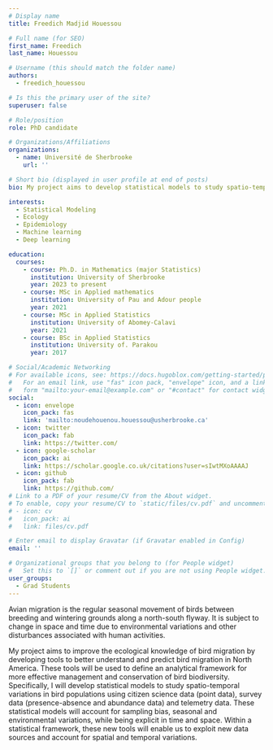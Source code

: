 ```yaml
---
# Display name
title: Freedich Madjid Houessou

# Full name (for SEO)
first_name: Freedich
last_name: Houessou

# Username (this should match the folder name)
authors:
  - freedich_houessou

# Is this the primary user of the site?
superuser: false

# Role/position
role: PhD candidate

# Organizations/Affiliations
organizations:
  - name: Université de Sherbrooke
    url: ''

# Short bio (displayed in user profile at end of posts)
bio: My project aims to develop statistical models to study spatio-temporal variations.

interests:
  - Statistical Modeling 
  - Ecology
  - Epidemiology 
  - Machine learning
  - Deep learning

education:
  courses:
    - course: Ph.D. in Mathematics (major Statistics)
      institution: University of Sherbrooke
      year: 2023 to present
    - course: MSc in Applied mathematics 
      institution: University of Pau and Adour people
      year: 2021
    - course: MSc in Applied Statistics
      institution: University of Abomey-Calavi
      year: 2021
    - course: BSc in Applied Statistics 
      institution: University of. Parakou
      year: 2017

# Social/Academic Networking
# For available icons, see: https://docs.hugoblox.com/getting-started/page-builder/#icons
#   For an email link, use "fas" icon pack, "envelope" icon, and a link in the
#   form "mailto:your-email@example.com" or "#contact" for contact widget.
social:
  - icon: envelope
    icon_pack: fas
    link: 'mailto:noudehouenou.houessou@usherbrooke.ca'
  - icon: twitter
    icon_pack: fab
    link: https://twitter.com/
  - icon: google-scholar
    icon_pack: ai
    link: https://scholar.google.co.uk/citations?user=sIwtMXoAAAAJ
  - icon: github
    icon_pack: fab
    link: https://github.com/
# Link to a PDF of your resume/CV from the About widget.
# To enable, copy your resume/CV to `static/files/cv.pdf` and uncomment the lines below.
# - icon: cv
#   icon_pack: ai
#   link: files/cv.pdf

# Enter email to display Gravatar (if Gravatar enabled in Config)
email: ''

# Organizational groups that you belong to (for People widget)
#   Set this to `[]` or comment out if you are not using People widget.
user_groups:
  - Grad Students
---
```


Avian migration is the regular seasonal movement of birds between breeding and wintering grounds along a north-south flyway. It is subject to change in space and time due to environmental variations and other disturbances associated with human activities.

My project aims to improve the ecological knowledge of bird migration by developing tools to better understand and predict bird migration in North America. These tools will be used to define an analytical framework for more effective management and conservation of bird biodiversity. Specifically, I will develop statistical models to study spatio-temporal variations in bird populations using citizen science data (point data), survey data (presence-absence and abundance data) and telemetry data. These statistical models will account for sampling bias, seasonal and environmental variations, while being explicit in time and space. Within a statistical framework, these new tools will enable us to exploit new data sources and account for spatial and temporal variations.
